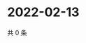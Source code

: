 # 2022-02-13

共 0 条

<!-- BEGIN WEIBO -->
<!-- 最后更新时间 Sun Feb 13 2022 09:56:36 GMT+0800 (China Standard Time) -->

<!-- END WEIBO -->
